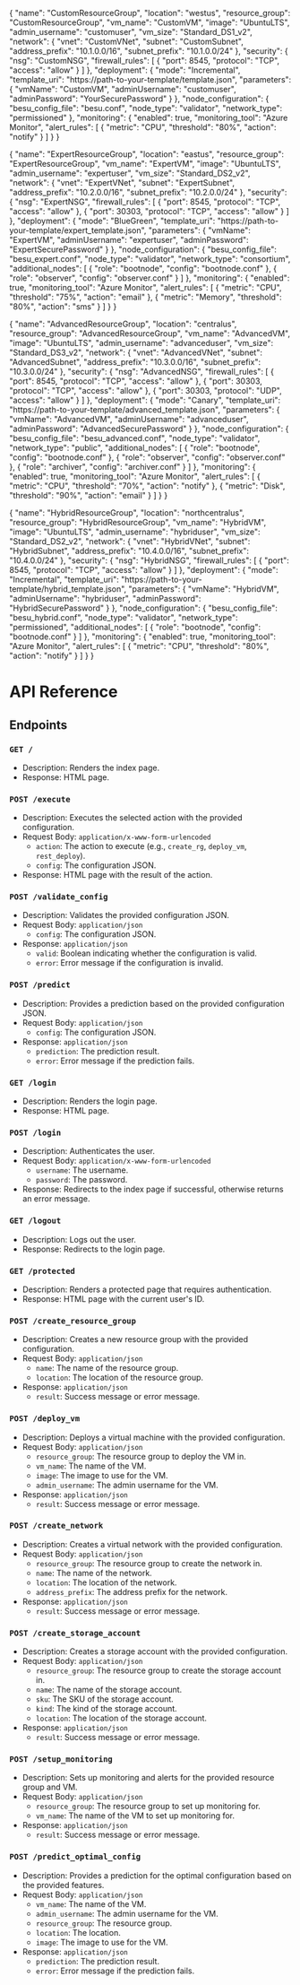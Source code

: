 {
  "name": "CustomResourceGroup",
  "location": "westus",
  "resource_group": "CustomResourceGroup",
  "vm_name": "CustomVM",
  "image": "UbuntuLTS",
  "admin_username": "customuser",
  "vm_size": "Standard_DS1_v2",
  "network": {
    "vnet": "CustomVNet",
    "subnet": "CustomSubnet",
    "address_prefix": "10.1.0.0/16",
    "subnet_prefix": "10.1.0.0/24"
  },
  "security": {
    "nsg": "CustomNSG",
    "firewall_rules": [
      {
        "port": 8545,
        "protocol": "TCP",
        "access": "allow"
      }
    ]
  },
  "deployment": {
    "mode": "Incremental",
    "template_uri": "https://path-to-your-template/template.json",
    "parameters": {
      "vmName": "CustomVM",
      "adminUsername": "customuser",
      "adminPassword": "YourSecurePassword"
    }
  },
  "node_configuration": {
    "besu_config_file": "besu.conf",
    "node_type": "validator",
    "network_type": "permissioned"
  },
  "monitoring": {
    "enabled": true,
    "monitoring_tool": "Azure Monitor",
    "alert_rules": [
      {
        "metric": "CPU",
        "threshold": "80%",
        "action": "notify"
      }
    ]
  }
}

{
  "name": "ExpertResourceGroup",
  "location": "eastus",
  "resource_group": "ExpertResourceGroup",
  "vm_name": "ExpertVM",
  "image": "UbuntuLTS",
  "admin_username": "expertuser",
  "vm_size": "Standard_DS2_v2",
  "network": {
    "vnet": "ExpertVNet",
    "subnet": "ExpertSubnet",
    "address_prefix": "10.2.0.0/16",
    "subnet_prefix": "10.2.0.0/24"
  },
  "security": {
    "nsg": "ExpertNSG",
    "firewall_rules": [
      {
        "port": 8545,
        "protocol": "TCP",
        "access": "allow"
      },
      {
        "port": 30303,
        "protocol": "TCP",
        "access": "allow"
      }
    ]
  },
  "deployment": {
    "mode": "BlueGreen",
    "template_uri": "https://path-to-your-template/expert_template.json",
    "parameters": {
      "vmName": "ExpertVM",
      "adminUsername": "expertuser",
      "adminPassword": "ExpertSecurePassword"
    }
  },
  "node_configuration": {
    "besu_config_file": "besu_expert.conf",
    "node_type": "validator",
    "network_type": "consortium",
    "additional_nodes": [
      {
        "role": "bootnode",
        "config": "bootnode.conf"
      },
      {
        "role": "observer",
        "config": "observer.conf"
      }
    ]
  },
  "monitoring": {
    "enabled": true,
    "monitoring_tool": "Azure Monitor",
    "alert_rules": [
      {
        "metric": "CPU",
        "threshold": "75%",
        "action": "email"
      },
      {
        "metric": "Memory",
        "threshold": "80%",
        "action": "sms"
      }
    ]
  }
}

{
  "name": "AdvancedResourceGroup",
  "location": "centralus",
  "resource_group": "AdvancedResourceGroup",
  "vm_name": "AdvancedVM",
  "image": "UbuntuLTS",
  "admin_username": "advanceduser",
  "vm_size": "Standard_DS3_v2",
  "network": {
    "vnet": "AdvancedVNet",
    "subnet": "AdvancedSubnet",
    "address_prefix": "10.3.0.0/16",
    "subnet_prefix": "10.3.0.0/24"
  },
  "security": {
    "nsg": "AdvancedNSG",
    "firewall_rules": [
      {
        "port": 8545,
        "protocol": "TCP",
        "access": "allow"
      },
      {
        "port": 30303,
        "protocol": "TCP",
        "access": "allow"
      },
      {
        "port": 30303,
        "protocol": "UDP",
        "access": "allow"
      }
    ]
  },
  "deployment": {
    "mode": "Canary",
    "template_uri": "https://path-to-your-template/advanced_template.json",
    "parameters": {
      "vmName": "AdvancedVM",
      "adminUsername": "advanceduser",
      "adminPassword": "AdvancedSecurePassword"
    }
  },
  "node_configuration": {
    "besu_config_file": "besu_advanced.conf",
    "node_type": "validator",
    "network_type": "public",
    "additional_nodes": [
      {
        "role": "bootnode",
        "config": "bootnode.conf"
      },
      {
        "role": "observer",
        "config": "observer.conf"
      },
      {
        "role": "archiver",
        "config": "archiver.conf"
      }
    ]
  },
  "monitoring": {
    "enabled": true,
    "monitoring_tool": "Azure Monitor",
    "alert_rules": [
      {
        "metric": "CPU",
        "threshold": "70%",
        "action": "notify"
      },
      {
        "metric": "Disk",
        "threshold": "90%",
        "action": "email"
      }
    ]
  }
}

{
  "name": "HybridResourceGroup",
  "location": "northcentralus",
  "resource_group": "HybridResourceGroup",
  "vm_name": "HybridVM",
  "image": "UbuntuLTS",
  "admin_username": "hybriduser",
  "vm_size": "Standard_DS2_v2",
  "network": {
    "vnet": "HybridVNet",
    "subnet": "HybridSubnet",
    "address_prefix": "10.4.0.0/16",
    "subnet_prefix": "10.4.0.0/24"
  },
  "security": {
    "nsg": "HybridNSG",
    "firewall_rules": [
      {
        "port": 8545,
        "protocol": "TCP",
        "access": "allow"
      }
    ]
  },
  "deployment": {
    "mode": "Incremental",
    "template_uri": "https://path-to-your-template/hybrid_template.json",
    "parameters": {
      "vmName": "HybridVM",
      "adminUsername": "hybriduser",
      "adminPassword": "HybridSecurePassword"
    }
  },
  "node_configuration": {
    "besu_config_file": "besu_hybrid.conf",
    "node_type": "validator",
    "network_type": "permissioned",
    "additional_nodes": [
      {
        "role": "bootnode",
        "config": "bootnode.conf"
      }
    ]
  },
  "monitoring": {
    "enabled": true,
    "monitoring_tool": "Azure Monitor",
    "alert_rules": [
      {
        "metric": "CPU",
        "threshold": "80%",
        "action": "notify"
      }
    ]
  }
}

# API Reference

## Endpoints

### `GET /`
- Description: Renders the index page.
- Response: HTML page.

### `POST /execute`
- Description: Executes the selected action with the provided configuration.
- Request Body: `application/x-www-form-urlencoded`
  - `action`: The action to execute (e.g., `create_rg`, `deploy_vm`, `rest_deploy`).
  - `config`: The configuration JSON.
- Response: HTML page with the result of the action.

### `POST /validate_config`
- Description: Validates the provided configuration JSON.
- Request Body: `application/json`
  - `config`: The configuration JSON.
- Response: `application/json`
  - `valid`: Boolean indicating whether the configuration is valid.
  - `error`: Error message if the configuration is invalid.

### `POST /predict`
- Description: Provides a prediction based on the provided configuration JSON.
- Request Body: `application/json`
  - `config`: The configuration JSON.
- Response: `application/json`
  - `prediction`: The prediction result.
  - `error`: Error message if the prediction fails.

### `GET /login`
- Description: Renders the login page.
- Response: HTML page.

### `POST /login`
- Description: Authenticates the user.
- Request Body: `application/x-www-form-urlencoded`
  - `username`: The username.
  - `password`: The password.
- Response: Redirects to the index page if successful, otherwise returns an error message.

### `GET /logout`
- Description: Logs out the user.
- Response: Redirects to the login page.

### `GET /protected`
- Description: Renders a protected page that requires authentication.
- Response: HTML page with the current user's ID.

### `POST /create_resource_group`
- Description: Creates a new resource group with the provided configuration.
- Request Body: `application/json`
  - `name`: The name of the resource group.
  - `location`: The location of the resource group.
- Response: `application/json`
  - `result`: Success message or error message.

### `POST /deploy_vm`
- Description: Deploys a virtual machine with the provided configuration.
- Request Body: `application/json`
  - `resource_group`: The resource group to deploy the VM in.
  - `vm_name`: The name of the VM.
  - `image`: The image to use for the VM.
  - `admin_username`: The admin username for the VM.
- Response: `application/json`
  - `result`: Success message or error message.

### `POST /create_network`
- Description: Creates a virtual network with the provided configuration.
- Request Body: `application/json`
  - `resource_group`: The resource group to create the network in.
  - `name`: The name of the network.
  - `location`: The location of the network.
  - `address_prefix`: The address prefix for the network.
- Response: `application/json`
  - `result`: Success message or error message.

### `POST /create_storage_account`
- Description: Creates a storage account with the provided configuration.
- Request Body: `application/json`
  - `resource_group`: The resource group to create the storage account in.
  - `name`: The name of the storage account.
  - `sku`: The SKU of the storage account.
  - `kind`: The kind of the storage account.
  - `location`: The location of the storage account.
- Response: `application/json`
  - `result`: Success message or error message.

### `POST /setup_monitoring`
- Description: Sets up monitoring and alerts for the provided resource group and VM.
- Request Body: `application/json`
  - `resource_group`: The resource group to set up monitoring for.
  - `vm_name`: The name of the VM to set up monitoring for.
- Response: `application/json`
  - `result`: Success message or error message.

### `POST /predict_optimal_config`
- Description: Provides a prediction for the optimal configuration based on the provided features.
- Request Body: `application/json`
  - `vm_name`: The name of the VM.
  - `admin_username`: The admin username for the VM.
  - `resource_group`: The resource group.
  - `location`: The location.
  - `image`: The image to use for the VM.
- Response: `application/json`
  - `prediction`: The prediction result.
  - `error`: Error message if the prediction fails.